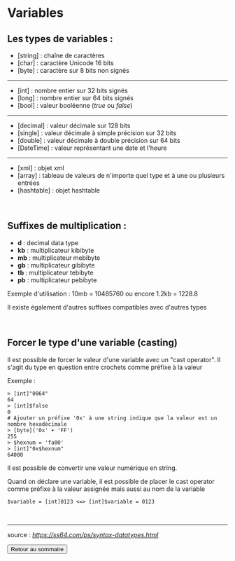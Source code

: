 # Variables

## Les types de variables :

- [string] : chaîne de caractères 
- [char] : caractère Unicode 16 bits
- [byte] : caractère sur 8 bits non signés

---

- [int] : nombre entier sur 32 bits signés
- [long] : nombre entier sur 64 bits signés
- [bool] : valeur booléenne (*true* ou *false*)

---

- [decimal] : valeur décimale sur 128 bits
- [single] : valeur décimale à simple précision sur 32 bits
- [double] : valeur décimale à double précision sur 64 bits
- [DateTime] : valeur représentant une date et l'heure

---

- [xml] : objet xml
- [array] : tableau de valeurs de n'importe quel type et à une ou plusieurs entrées
- [hashtable] : objet hashtable 

<br>

## Suffixes de multiplication :

- **d** : decimal data type
- **kb** : multiplicateur kibibyte
- **mb** : multiplicateur mebibyte
- **gb** : multiplicateur gibibyte
- **tb** : multiplicateur tebibyte
- **pb** : multiplicateur pebibyte

Exemple d'utilisation : 10mb = 10485760 ou encore 1.2kb = 1228.8

Il existe également d'autres suffixes compatibles avec d'autres types

<br>

## Forcer le type d'une variable (casting)

Il est possible de forcer le valeur d'une variable avec un "cast operator". Il s'agit du type en question entre crochets comme préfixe à la valeur

Exemple :
```
> [int]"0064"
64
> [int]$false
0
# Ajouter un préfixe '0x' à une string indique que la valeur est un nombre hexadécimale
> [byte]('0x' + 'FF')
255
> $hexnum = 'fa00'
> [int]"0x$hexnum"
64000
```

Il est possible de convertir une valeur numérique en string.

Quand on déclare une variable, il est possible de placer le cast operator comme préfixe à la valeur assignée mais aussi au nom de la variable
```
$variable = [int]0123 <=> [int]$variable = 0123
```

<br>

---

source : *https://ss64.com/ps/syntax-datatypes.html*

<a href="https://git.ytrack.learn.ynov.com/NSCHNEIDER/linux/src/branch/master/Powershell/README.md"><input type="button" value="Retour au sommaire"></a>
